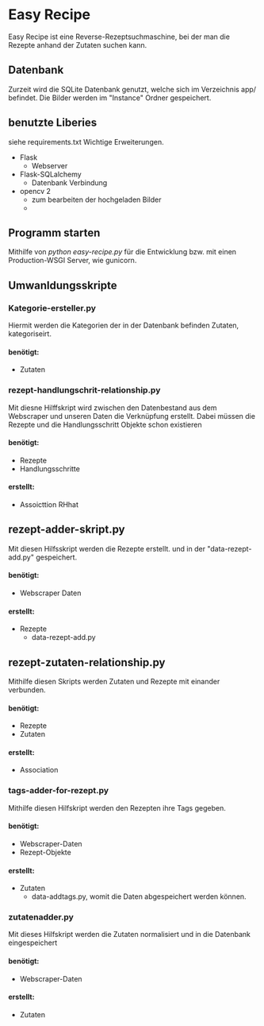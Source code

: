 # Easy Recipe

Easy Recipe ist eine Reverse-Rezeptsuchmaschine, bei der man die Rezepte anhand der Zutaten suchen kann.


## Datenbank
Zurzeit wird die SQLite Datenbank genutzt, welche sich im Verzeichnis app/ befindet.
Die Bilder werden im "Instance" Ordner gespeichert.

## benutzte Liberies
siehe requirements.txt
Wichtige Erweiterungen.
* Flask
  * Webserver
* Flask-SQLalchemy
  * Datenbank Verbindung
* opencv 2
  * zum bearbeiten der hochgeladen Bilder
  * 

## Programm starten
Mithilfe von *python easy-recipe.py* für die Entwicklung bzw. mit einen Production-WSGI Server, wie gunicorn.

## Umwanldungsskripte
### Kategorie-ersteller.py
Hiermit werden die Kategorien der in der Datenbank befinden Zutaten, kategoriseirt.
#### benötigt:
* Zutaten

### rezept-handlungschrit-relationship.py
Mit diesne Hilffskript wird zwischen den Datenbestand aus dem Webscraper und unseren Daten die Verknüpfung erstellt.
Dabei müssen die Rezepte und die Handlungsschritt Objekte schon existieren
#### benötigt:
* Rezepte
* Handlungsschritte
#### erstellt:
* Assoicttion RHhat



## rezept-adder-skript.py
Mit diesen Hilfsskript werden die Rezepte erstellt. und in der "data-rezept-add.py" gespeichert.
#### benötigt:
* Webscraper Daten
#### erstellt:
* Rezepte
  * data-rezept-add.py


## rezept-zutaten-relationship.py
Mithilfe diesen Skripts werden Zutaten und Rezepte mit einander verbunden.
#### benötigt:
* Rezepte
* Zutaten 
#### erstellt:
* Association


### tags-adder-for-rezept.py
Mithilfe diesen Hilfskript werden den Rezepten ihre Tags gegeben.
#### benötigt:
* Webscraper-Daten 
* Rezept-Objekte
#### erstellt:
* Zutaten
  * data-addtags.py, womit die Daten abgespeichert werden können.

### zutatenadder.py
Mit dieses Hilfskript werden die Zutaten normalisiert und in die Datenbank eingespeichert
#### benötigt:
* Webscraper-Daten 
#### erstellt:
* Zutaten